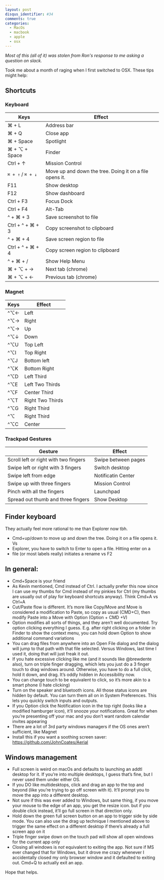 ```yaml
---
layout: post
disqus_identifier: #34
comments: true
categories: 
  - MacOs
  - macbook
  - apple
  - osx
---
```

*Most of this (all of it) was stolen from Ron's response to me asking a
question on slack.* 

Took me about a month of raging when I first switched to OSX. These tips might
help:

## Shortcuts

### Keyboard

| Keys                 | Effect                          | 
|----------------------|---------------------------------|
| ⌘ + L                | Address bar                     |
| ⌘ + Q                | Close app                       |
| ⌘ + Space            | Spotlight                       |
| ⌘ + ⌥ + Space        | Finder                          |
| Ctrl + ↑             | Mission Control                 |
| `⌘ + ↑` / `⌘ + ↓`    | Move up and down the tree. Doing it on a file opens it. |
| F11                  | Show desktop                    |
| F12                  | Show dashboard                  |
| Ctrl + F3            | Focus Dock                      |
| Ctrl + F4            | Alt-Tab                         |
| ^ + ⌘ + 3            | Save screenshot to file         |
| Ctrl + ^ + ⌘ + 3     | Copy screenshot to clipboard    |
| ^ + ⌘ + 4            | Save screen region to file      |
| Ctrl + ^ + ⌘ + 4     | Copy screen region to clipboard |
| ^ + ⌘ + /            | Show Help Menu                  |
| ⌘ + ⌥ + →            | Next tab (chrome)               |
| ⌘ + ⌥ + ←            | Previous tab (chrome)           |

### Magnet

| Keys                 | Effect                          | 
|----------------------|---------------------------------|
| ^⌥←                  | Left                            |
| ^⌥→                  | Right                           |
| ^⌥→                  | Up                              |
| ^⌥↓                  | Down                            |
| ^⌥U                  | Top Left                        |
| ^⌥I                  | Top Right                       |
| ^⌥J                  | Bottom left                     |
| ^⌥K                  | Bottom Right                    |
| ^⌥D                  | Left Third                      |
| ^⌥E                  | Left Two Thirds                 |
| ^⌥F                  | Center Third                    |
| ^⌥T                  | Right Two Thirds                |
| ^⌥G                  | Right Third                     |
| ^⌥<cr>               | Right Third                     |
| ^⌥C                  | Center                          |

### Trackpad Gestures

| Gesture                               | Effect              |
|---------------------------------------|---------------------|
| Scroll left or right with two fingers | Swipe between pages |
| Swipe left or right with 3 fingers    | Switch desktop      |
| Swipe left from edge                  | Notificatin Center  |
| Swipe up with three fingers           | Mission Control     |
| Pinch with all the fingers            | Launchpad           |
| Spread out thumb and three fingers    | Show Desktop        |

## Finder keyboard 

They actually feel more rational to me than Explorer now tbh.

* Cmd+up/down to move up and down the tree. Doing it on a file opens it. Vs
* Explorer, you have to switch to Enter to open a file.  Hitting enter on a
* file (or most labels really) initiates a rename vs F2

## In general:

* Cmd+Space is your friend
* As Kevin mentioned, Cmd instead of Ctrl. I actually prefer this now since I
  can use my thumbs for Cmd instead of my pinkies for Ctrl (my thumbs are
  usually out of play for keyboard shortcuts anyway). Think Cmd+A vs Ctrl+A
* Cut/Paste flow is different. It’s more like Copy/Move and Move is considered
  a modification to Paste, so copy as usual (CMD+C), then modify Paste into a
  Move with Option (Option + CMD +V)
* Option modifies all sorts of things, and they aren’t well documented. Try
  option clicking everything I guess. E.g. after right clicking on a folder in
  Finder to show the context menu, you can hold down Option to show additional
  command variations
* You can drag files from anywhere into an Open File dialog and the dialog will
  jump to that path with that file selected. Versus Windows, last time I used
  it, doing that will just freak it out.
* If you hate excessive clicking like me (and it sounds like @brewdente also),
  turn on triple finger dragging, which lets you just do a 3 finger touch to
  drag windows around.  Otherwise, you have to do a full click, hold it down, and
  drag.  It’s oddly hidden in Accessibility now.
* You can change touch to be equivalent to click, so it’s more akin to a smart
  phone (I hate clicking)
* Turn on the speaker and bluetooth icons. All those status icons are hidden by
  default. You can turn them all on in System Preferences. This lets you
  quickly switch inputs and outputs.
* If you Option click the Notification icon in the top right (looks like a
  modified hamburger icon), it’ll snooze your notifications. Great for when
  you’re presenting off your mac and you don’t want random calendar invites
  appearing
* There are a lot of 3rd party windows managers if the OS ones aren’t sufficient, like Magnet
* Install this if you want a soothing screen saver: https://github.com/JohnCoates/Aerial

## Windows management

* Full screen is weird on macOs and defaults to launching an addtl desktop for
  it. If you’re into multiple desktops, I guess that’s fine, but I never used
  them under either OS.
* If you DO like multidesktops, click and drag an app to the top and beyond
  (like you’re trying to go off screen with it). It’ll prompt you to move the
  app into a different desktop.
* Not sure if this was ever added to Windows, but same thing, if you move your
  mouse to the edge of an app, you get the resize icon. but if you double click
  instead, it’ll go full screen in that direction only.
* Hold down the green full screen button on an app to trigger side by side
  mode. You can also use the drag up technique I mentioned above to trigger the
  same effect on a different desktop if there’s already a full screen app on it
* Triple finger swipe down on the touch pad will show all open windows for the
  current app only
* Closing all windows is *not* equivalent to exiting the app. Not sure if MS
  ever changed that for Windows, but it drove me crazy whenever I accidentally
  closed my only browser window and it defaulted to exiting out. Cmd+Q to
  actually exit an app.

Hope that helps.

